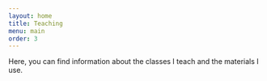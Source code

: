 ```yaml
---
layout: home
title: Teaching
menu: main
order: 3
---
```


Here, you can find information about the classes I teach and the materials I use.
